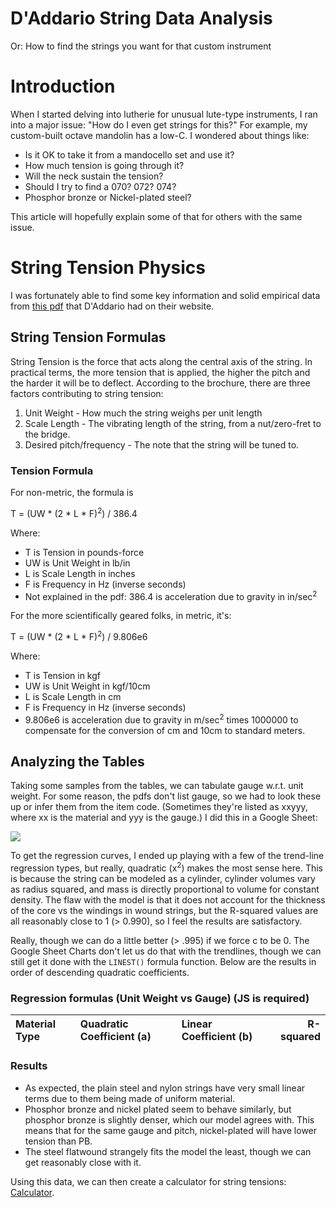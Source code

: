 # **D'Addario String Data Analysis**

Or: How to find the strings you want for that custom instrument

# Introduction

When I started delving into lutherie for unusual lute-type instruments, I ran into a major issue: "How do I even get strings for this?" For example, my custom-built octave mandolin has a low-C. I wondered about things like:

- Is it OK to take it from a mandocello set and use it?
- How much tension is going through it?
- Will the neck sustain the tension?
- Should I try to find a 070? 072? 074?
- Phosphor bronze or Nickel-plated steel?

This article will hopefully explain some of that for others with the same issue.

# String Tension Physics

I was fortunately able to find some key information and solid empirical data from [this pdf][1] that D'Addario had on their website.

## String Tension Formulas

String Tension is the force that acts along the central axis of the string. In practical terms, the more tension that is applied, the higher the pitch and the harder it will be to deflect. According to the brochure, there are three factors contributing to string tension:

1. Unit Weight - How much the string weighs per unit length
1. Scale Length - The vibrating length of the string, from a nut/zero-fret to the bridge.
1. Desired pitch/frequency - The note that the string will be tuned to.

### Tension Formula

For non-metric, the formula is

T = (UW * (2 * L * F)<sup>2</sup>) / 386.4

Where:
- T is Tension in pounds-force
- UW is Unit Weight in lb/in
- L is Scale Length in inches
- F is Frequency in Hz (inverse seconds)
- Not explained in the pdf: 386.4 is acceleration due to gravity in in/sec<sup>2</sup>

For the more scientifically geared folks, in metric, it's:

T = (UW * (2 * L * F)<sup>2</sup>) / 9.806e6

Where:

- T is Tension in kgf
- UW is Unit Weight in kgf/10cm
- L is Scale Length in cm
- F is Frequency in Hz (inverse seconds)
- 9.806e6 is acceleration due to gravity in m/sec<sup>2</sup> times 1000000 to compensate for the conversion of cm and 10cm to standard meters.

## Analyzing the Tables

Taking some samples from the tables, we can tabulate gauge w.r.t. unit weight. For some reason, the pdfs don't list gauge, so we had to look these up or infer them from the item code. (Sometimes they're listed as xxyyy, where xx is the material and yyy is the gauge.) I did this in a Google Sheet:

![][2]

To get the regression curves, I ended up playing with a few of the trend-line regression types, but really, quadratic (x<sup>2</sup>) makes the most sense here. This is because the string can be modeled as a cylinder, cylinder volumes vary as radius squared, and mass is directly proportional to volume for constant density. The flaw with the model is that it does not account for the thickness of the core vs the windings in wound strings, but the R-squared values are all reasonably close to 1 (&gt; 0.990), so I feel the results are satisfactory.

Really, though we can do a little better (&gt; .995) if we force c to be 0. The Google Sheet Charts don't let us do that with the trendlines, though we can still get it done with the `LINEST()` formula function. Below are the results in order of descending quadratic coefficients.

### Regression formulas (Unit Weight vs Gauge) <noscript>(JS is required)</noscript>

<div id="pre-table-1"></div>

| Material Type | Quadratic Coefficient (a) | Linear Coefficient (b) | R-squared |
|:--------------|:--------------------------|:-----------------------|----------:|


### Results

- As expected, the plain steel and nylon strings have very small linear terms due to them being made of uniform material.
- Phosphor bronze and nickel plated seem to behave similarly, but phosphor bronze is slightly denser, which our model agrees with. This means that for the same gauge and pitch, nickel-plated will have lower tension than PB.
- The steel flatwound strangely fits the model the least, though we can get reasonably close with it.

Using this data, we can then create a calculator for string tensions: [Calculator][3].

[1]: https://www.daddario.com/globalassets/pdfs/accessories/tension_chart_13934.pdf
[2]: ./src/RegressionCurves.png
[3]: ./index.html
